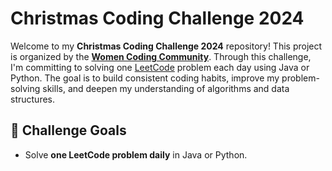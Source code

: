 # Christmas Coding Challenge 2024 

Welcome to my **Christmas Coding Challenge 2024** repository! This project is organized by the **[Women Coding Community](https://womencodingcommunity.com/)**. Through this challenge, I'm committing to solving one [LeetCode](https://leetcode.com/) problem each day using Java or Python. The goal is to build consistent coding habits, improve my problem-solving skills, and deepen my understanding of algorithms and data structures.

## 📅 Challenge Goals

- Solve **one LeetCode problem daily** in Java or Python.
